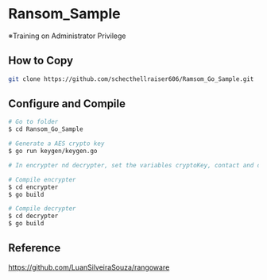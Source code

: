 # Ransom_Sample
※Training on Administrator Privilege
 
## How to Copy
```bash
git clone https://github.com/schecthellraiser606/Ramsom_Go_Sample.git
```

## Configure and Compile
```bash
# Go to folder
$ cd Ransom_Go_Sample

# Generate a AES crypto key
$ go run keygen/keygen.go

# In encrypter nd decrypter, set the variables cryptoKey, contact and dir

# Compile encrypter
$ cd encrypter
$ go build

# Compile decrypter
$ cd decrypter
$ go build
```

## Reference
https://github.com/LuanSilveiraSouza/rangoware